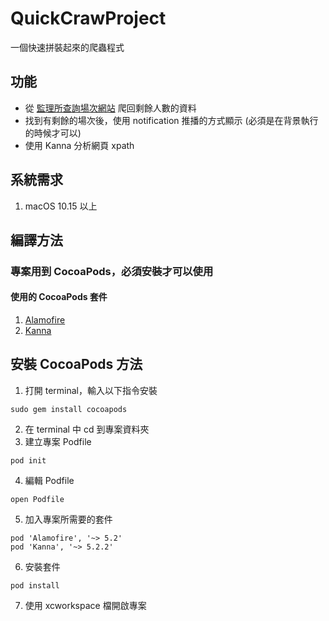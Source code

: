 # QuickCrawProject
一個快速拼裝起來的爬蟲程式

## 功能
- 從 [監理所查詢場次網站](https://www.mvdis.gov.tw/m3-emv-trn/exm/locations#anchor) 爬回剩餘人數的資料
- 找到有剩餘的場次後，使用 notification 推播的方式顯示 (必須是在背景執行的時候才可以)
- 使用 Kanna 分析網頁 xpath

## 系統需求
1. macOS 10.15 以上

## 編譯方法
### 專案用到 CocoaPods，必須安裝才可以使用
#### 使用的 CocoaPods 套件
1. [Alamofire](https://github.com/Alamofire/Alamofire)
2. [Kanna](https://github.com/tid-kijyun/Kanna)

## 安裝 CocoaPods 方法
1. 打開 terminal，輸入以下指令安裝
```console
sudo gem install cocoapods
```
2. 在 terminal 中 cd 到專案資料夾
3. 建立專案 Podfile
```console
pod init
```
4. 編輯 Podfile
```console
open Podfile
```
5. 加入專案所需要的套件
```console
pod 'Alamofire', '~> 5.2'
pod 'Kanna', '~> 5.2.2'
```
6. 安裝套件
```console
pod install
```
7. 使用 xcworkspace 檔開啟專案
